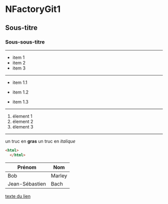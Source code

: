 # NFactoryGit1
## Sous-titre
### Sous-sous-titre
---
- item 1
- item 2
- item 3
---
+ item 1.1
* item 1.2
- item 1.3
---
1. élement 1
2. élement 2
3. élement 3
---
un truc en **gras**
un truc en *italique*

```html
<html>
  </html>
```

|Prénom|Nom|
|---|---|
|Bob|Marley|
|Jean-Sébastien|Bach|

[texte du lien](https://google.fr)

